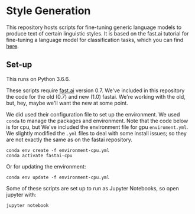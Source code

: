 # Style Generation

This repository hosts scripts for fine-tuning generic language models to produce text of certain linguistic styles. It is based on the fast.ai tutorial for fine-tuning a language model for classification tasks, which you can find [here](https://github.com/fastai/fastai/blob/master/courses/dl2/imdb.ipynb).

## Set-up

This runs on Python 3.6.6.

These scripts require [fast.ai](https://github.com/fastai/fastai) version 0.7. We've included in this repository the code for the old (0.7) and new (1.0) fastai. We're working with the old, but, hey, maybe we'll want the new at some point. 

We did used their configuration file to set up the environment. We used `conda` to manage the packages and environment. Note that the code below is for cpu, but We've included the environment file for gpu `enviroment.yml`. We slightly modified the `.yml` files to deal with some install issues; so they are not exactly the same as on the fastai repository.

```
conda env create -f environment-cpu.yml
conda activate fastai-cpu
```

Or for updating the environment:

`conda env update -f environment-cpu.yml`

Some of these scripts are set up to run as Jupyter Notebooks, so open jupyter with:

`jupyter notebook`
